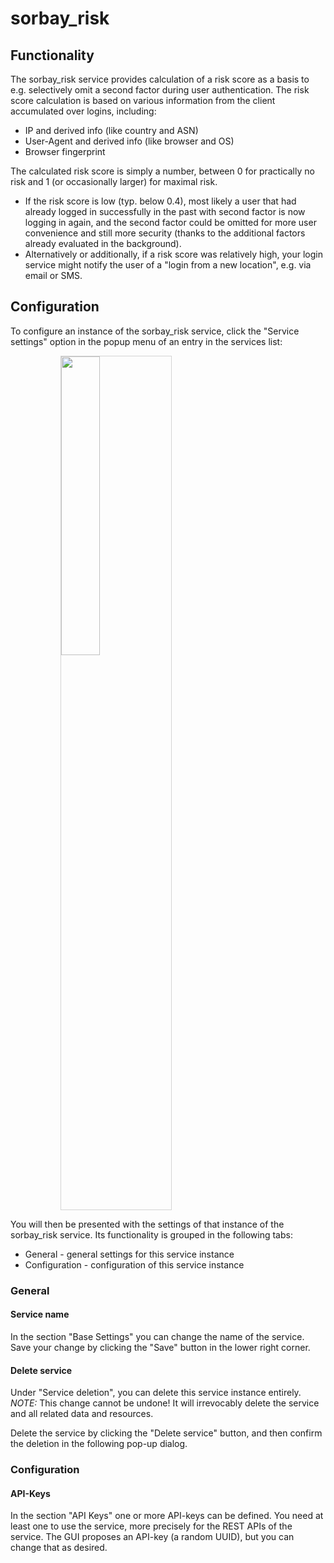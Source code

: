 # sorbay_risk

## Functionality

The sorbay_risk service provides calculation of a risk score as a basis
to e.g. selectively omit a second factor during user authentication.
The risk score calculation is based on various information from the
client accumulated over logins, including:

- IP and derived info (like country and ASN)
- User-Agent and derived info (like browser and OS)
- Browser fingerprint

The calculated risk score is simply a number, between 0 for
practically no risk and 1 (or occasionally larger) for maximal risk.

- If the risk score is low (typ. below 0.4), most likely a user that had
already logged in successfully in the past with second factor is now
logging in again, and the second factor could be omitted for more
user convenience and still more security
(thanks to the additional factors already evaluated in the background).
- Alternatively or additionally, if a risk score was relatively high,
your login service might notify the user of a
"login from a new location", e.g. via email or SMS.

## Configuration

To configure an instance of the sorbay_risk service, click the "Service settings"
option in the popup menu of an entry in the services list:

<img style="margin-left: 80px; width: 35%; border: 1px; border-style: solid; border-color: lightgray" src="../img/services_service_details_popup.png">

You will then be presented with the settings of that instance of the sorbay_risk service.
Its functionality is grouped in the following tabs:

* General - general settings for this service instance
* Configuration - configuration of this service instance

### General

#### Service name

In the section "Base Settings" you can change the name of the service.
Save your change by clicking the "Save" button in the lower right corner.

#### Delete service

Under "Service deletion", you can delete this service instance entirely.
*NOTE:* This change cannot be undone! It will irrevocably delete the service
and all related data and resources.

Delete the service by clicking the "Delete service" button,
and then confirm the deletion in the following pop-up dialog.

### Configuration

#### API-Keys

In the section "API Keys" one or more API-keys can be defined.
You need at least one to use the service, more precisely for the REST APIs of the service.
The GUI proposes an API-key (a random UUID), but you can change that as desired.
